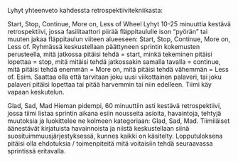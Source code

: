 Lyhyt yhteenveto kahdessta retrospektiivitekniikasta:

Start, Stop, Continue, More on, Less of Wheel
Lyhyt 10-25 minuuttia kestävä retrospektiivi, jossa fasilitaattori piirää fläppitaululle ison “pyörän” tai 
muuten jakaa fläppitaulun viiteen alueeseen: Start, Stop, Continue, More on, Less of. 
Ryhmässä keskustellaan päättyneen sprintin kokemusten perusteella, 
mitä jatkossa pitäisi tehdä = start, 
minkä tekeminen pitäisi lopettaa = stop, 
mitä mitäisi tehdä jatkossakin samalla tavalla = continue, 
mitä pitäisi tehdä enemmän = More on, 
mitä pitäisi tehdä vähemmän = Less of. 
Esim. Saattaa olla että tarvitaan joku uusi viikottainen palaveri, 
tai joku palaveri pitäisi lopettaa tai pitää harvemmin tai niin edelleen. 
Tiimi käy vapaan keskutelun.

Glad, Sad, Mad
Hieman pidempi, 60 minuuttiin asti kestävä  retrospektiivi, jossa tiimi listaa sprintin aikana esiin 
nousseita asioita, havaintoja, tehtyjä muutoksia ja luokittelee ne kolmeen kategoriaan: Glad, Sad, Mad. 
Tiimiläiset äänestävät kirjatuista havainnoista ja niistä keskustellaan siinä suosituimmuusjärjestyksessä, 
kunnes kaikki on käsitelty. Lopputuloksena pitäisi olla ehdotuksia / toimenpiteitä mitä voitaisiin 
tehdä seuraavassa sprintissä eritavalla.

